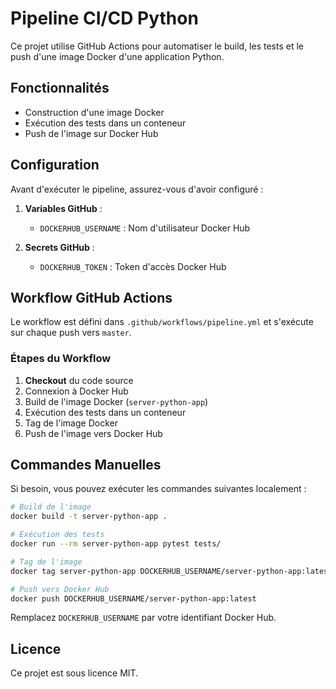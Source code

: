 # Pipeline CI/CD Python

Ce projet utilise GitHub Actions pour automatiser le build, les tests et le push d'une image Docker d'une application Python.

## Fonctionnalités

- Construction d'une image Docker
- Exécution des tests dans un conteneur
- Push de l'image sur Docker Hub

## Configuration

Avant d'exécuter le pipeline, assurez-vous d'avoir configuré :

1. **Variables GitHub** :

   - `DOCKERHUB_USERNAME` : Nom d'utilisateur Docker Hub

2. **Secrets GitHub** :
   - `DOCKERHUB_TOKEN` : Token d'accès Docker Hub

## Workflow GitHub Actions

Le workflow est défini dans `.github/workflows/pipeline.yml` et s'exécute sur chaque push vers `master`.

### Étapes du Workflow

1. **Checkout** du code source
2. Connexion à Docker Hub
3. Build de l'image Docker (`server-python-app`)
4. Exécution des tests dans un conteneur
5. Tag de l'image Docker
6. Push de l'image vers Docker Hub

## Commandes Manuelles

Si besoin, vous pouvez exécuter les commandes suivantes localement :

```sh
# Build de l'image
docker build -t server-python-app .

# Exécution des tests
docker run --rm server-python-app pytest tests/

# Tag de l'image
docker tag server-python-app DOCKERHUB_USERNAME/server-python-app:latest

# Push vers Docker Hub
docker push DOCKERHUB_USERNAME/server-python-app:latest
```

Remplacez `DOCKERHUB_USERNAME` par votre identifiant Docker Hub.

## Licence

Ce projet est sous licence MIT.
